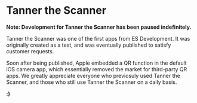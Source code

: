# Tanner the Scanner

**Note: Development for Tanner the Scanner has been paused indefinitely.**

Tanner the Scanner was one of the first apps from ES Development. It was originally created as a test, and was eventually published to satisfy customer requests. 

Soon after being published, Apple embedded a QR function in the default iOS camera app, which essentially removed the market for third-party QR apps. We greatly appreciate everyone who previosuly used Tanner the Scanner, and those who still use Tanner the Scanner on a daily basis.


**:)**
